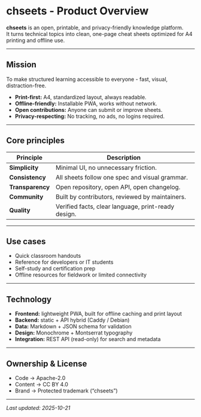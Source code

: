 # chseets - Product Overview

**chseets** is an open, printable, and privacy-friendly knowledge platform.  
It turns technical topics into clean, one-page cheat sheets optimized for A4
printing and offline use.

---

## Mission

To make structured learning accessible to everyone - fast, visual, distraction-free.

- **Print-first:** A4, standardized layout, always readable.
- **Offline-friendly:** Installable PWA, works without network.
- **Open contributions:** Anyone can submit or improve sheets.
- **Privacy-respecting:** No tracking, no ads, no logins required.

---

## Core principles

| Principle | Description |
|------------|-------------|
| **Simplicity** | Minimal UI, no unnecessary friction. |
| **Consistency** | All sheets follow one spec and visual grammar. |
| **Transparency** | Open repository, open API, open changelog. |
| **Community** | Built by contributors, reviewed by maintainers. |
| **Quality** | Verified facts, clear language, print-ready design. |

---

## Use cases

- Quick classroom handouts  
- Reference for developers or IT students  
- Self-study and certification prep  
- Offline resources for fieldwork or limited connectivity

---

## Technology

- **Frontend:** lightweight PWA, built for offline caching and print layout  
- **Backend:** static + API hybrid (Caddy / Debian)  
- **Data:** Markdown + JSON schema for validation  
- **Design:** Monochrome + Montserrat typography  
- **Integration:** REST API (read-only) for search and metadata

---

## Ownership & License

- Code → Apache-2.0  
- Content → CC BY 4.0  
- Brand → Protected trademark (“chseets”)

---

_Last updated: 2025-10-21_
